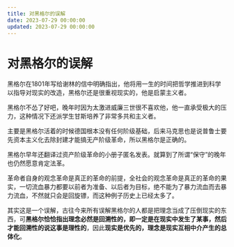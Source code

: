 ```yaml
---
title: 对黑格尔的误解
date: 2023-07-29 00:00:00
updated: 2023-07-29 00:00:00
---
```


# 对黑格尔的误解

黑格尔在1801年写给谢林的信中明确指出，他将用一生的时间把哲学推进到科学以指导对现实的改造，黑格尔还是很重视现实的，他是启蒙主义者。

黑格尔不怂了好吧，晚年时因为太激进威廉三世很不喜欢他，他一直承受极大的压力，这种情况下还派学生甘斯培养了非常多共和主义者。

主要是黑格尔活着的时候德国根本没有任何阶级基础，后来马克思也是说普鲁士要先资本主义化去除封建才能搞无产阶级革命，所以黑格尔是正确的。

黑格尔早年还翻译过资产阶级革命的小册子匿名发表。就算到了所谓“保守”的晚年也仍然愿意肯定法革。

革命者自身的观念革命是真正的革命的前提，全社会的观念革命是真正的革命的果实，一切流血暴力都要以前者为准备、以后者为目标，绝不能为了暴力流血而去暴力流血，不然就只会是回旋镖，而这种例子历史上已经太多了。

其实这是一个误解，古往今来所有误解黑格尔的人都是把理念当成了压倒现实的东西，可**黑格尔恰恰指出理念必然是回溯性的，即一定是在现实中发生了某事，然后才能回溯性的说这事是理性的**，因此**现实是优先的，理念是现实互相中介产生的总体化**。
